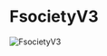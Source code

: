 # FsocietyV3
![FsocietyV3](https://github.com/user-attachments/assets/841d9376-d3f4-4406-8198-1e6d30a9a94c)
